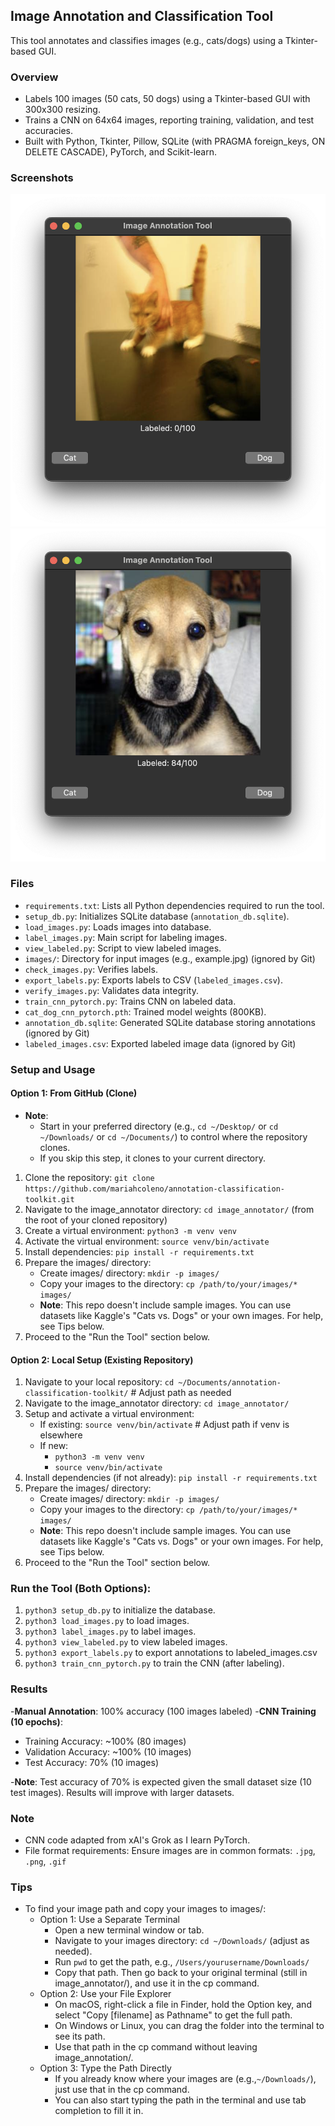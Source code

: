 ## Image Annotation and Classification Tool
This tool annotates and classifies images (e.g., cats/dogs) using a Tkinter-based GUI.

### Overview
- Labels 100 images (50 cats, 50 dogs) using a Tkinter-based GUI with 300x300 resizing.
- Trains a CNN on 64x64 images, reporting training, validation, and test accuracies.
- Built with Python, Tkinter, Pillow, SQLite (with PRAGMA foreign_keys, ON DELETE CASCADE), PyTorch, and Scikit-learn.

### Screenshots
![Cat Image GUI](screenshots/gui_image_loaded.png)
![Dog Image GUI](screenshots/gui_dog_image.png)

### Files
- `requirements.txt`: Lists all Python dependencies required to run the tool.
- `setup_db.py`: Initializes SQLite database (`annotation_db.sqlite`).
- `load_images.py`: Loads images into database.
- `label_images.py`: Main script for labeling images.
- `view_labeled.py`: Script to view labeled images.
- `images/`: Directory for input images (e.g., example.jpg) (ignored by Git)
- `check_images.py`: Verifies labels.
- `export_labels.py`: Exports labels to CSV (`labeled_images.csv`).
- `verify_images.py`: Validates data integrity.
- `train_cnn_pytorch.py`: Trains CNN on labeled data.
- `cat_dog_cnn_pytorch.pth`: Trained model weights (800KB).
- `annotation_db.sqlite`: Generated SQLite database storing annotations (ignored by Git)
- `labeled_images.csv`: Exported labeled image data (ignored by Git)

### Setup and Usage
#### Option 1: From GitHub (Clone)
- **Note**: 
  - Start in your preferred directory (e.g., `cd ~/Desktop/` or `cd ~/Downloads/` or `cd ~/Documents/`) to control where the repository clones. 
  - If you skip this step, it clones to your current directory.
1. Clone the repository: `git clone https://github.com/mariahcoleno/annotation-classification-toolkit.git`
2. Navigate to the image_annotator directory: `cd image_annotator/` (from the root of your cloned repository)
3. Create a virtual environment: `python3 -m venv venv`
4. Activate the virtual environment: `source venv/bin/activate`
5. Install dependencies: `pip install -r requirements.txt`
6. Prepare the images/ directory:
   - Create images/ directory: `mkdir -p images/`
   - Copy your images to the directory: `cp /path/to/your/images/* images/`
   - **Note**: This repo doesn't include sample images. You can use datasets like Kaggle's "Cats vs. Dogs" or your own images. For help, see Tips below.
7. Proceed to the "Run the Tool" section below.

#### Option 2: Local Setup (Existing Repository)
1. Navigate to your local repository: `cd ~/Documents/annotation-classification-toolkit/` # Adjust path as needed
2. Navigate to the image_annotator directory: `cd image_annotator/`
3. Setup and activate a virtual environment:
   - If existing: `source venv/bin/activate` # Adjust path if venv is elsewhere
   - If new:
     - `python3 -m venv venv`
     - `source venv/bin/activate`
4. Install dependencies (if not already): `pip install -r requirements.txt`
5. Prepare the images/ directory:
   - Create images/ directory: `mkdir -p images/`
   - Copy your images to the directory: `cp /path/to/your/images/* images/`
   - **Note**: This repo doesn't include sample images. You can use datasets like Kaggle's "Cats vs. Dogs" or your own images. For help, see Tips below.
6. Proceed to the "Run the Tool" section below. 

### Run the Tool (Both Options):
1. `python3 setup_db.py` to initialize the database.
2. `python3 load_images.py` to load images.
3. `python3 label_images.py` to label images.
4. `python3 view_labeled.py` to view labeled images.
5. `python3 export_labels.py` to export annotations to labeled_images.csv
6. `python3 train_cnn_pytorch.py` to train the CNN (after labeling).

### Results
-**Manual Annotation**: 100% accuracy (100 images labeled)
-**CNN Training (10 epochs)**:
  - Training Accuracy: ~100% (80 images)
  - Validation Accuracy: ~100% (10 images)
  - Test Accuracy: 70% (10 images)

-**Note**: Test accuracy of 70% is expected given the small dataset size (10 test images). 
Results will improve with larger datasets.

### Note
- CNN code adapted from xAI's Grok as I learn PyTorch.
- File format requirements: Ensure images are in common formats: `.jpg`, `.png`, `.gif`

### Tips
- To find your image path and copy your images to images/:
  - Option 1: Use a Separate Terminal
    - Open a new terminal window or tab.   
    - Navigate to your images directory: `cd ~/Downloads/` (adjust as needed).
    - Run `pwd` to get the path, e.g., `/Users/yourusername/Downloads/`
    - Copy that path. Then go back to your original terminal (still in image_annotator/), and use it in the cp command.
  - Option 2: Use your File Explorer
    - On macOS, right-click a file in Finder, hold the Option key, and select "Copy [filename] as Pathname" to get the full path.
    - On Windows or Linux, you can drag the folder into the terminal to see its path.
    - Use that path in the cp command without leaving image_annotation/.
  - Option 3: Type the Path Directly
    - If you already know where your images are (e.g.,`~/Downloads/`), just use that in the cp command.
    - You can also start typing the path in the terminal and use tab completion to fill it in.  


